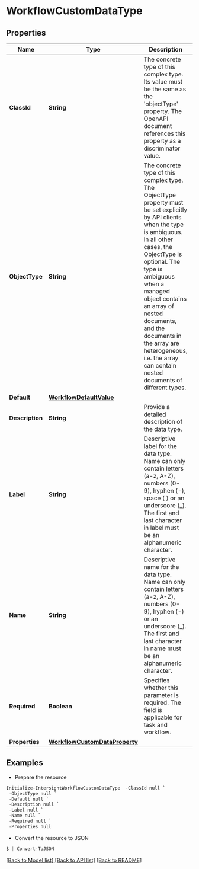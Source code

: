 # WorkflowCustomDataType
## Properties

Name | Type | Description | Notes
------------ | ------------- | ------------- | -------------
**ClassId** | **String** | The concrete type of this complex type. Its value must be the same as the &#39;objectType&#39; property. The OpenAPI document references this property as a discriminator value. | [readonly] 
**ObjectType** | **String** | The concrete type of this complex type. The ObjectType property must be set explicitly by API clients when the type is ambiguous. In all other cases, the  ObjectType is optional.  The type is ambiguous when a managed object contains an array of nested documents, and the documents in the array are heterogeneous, i.e. the array can contain nested documents of different types. | 
**Default** | [**WorkflowDefaultValue**](WorkflowDefaultValue.md) |  | [optional] 
**Description** | **String** | Provide a detailed description of the data type. | [optional] 
**Label** | **String** | Descriptive label for the data type. Name can only contain letters (a-z, A-Z), numbers (0-9), hyphen (-), space ( ) or an underscore (_). The first and last character in label must be an alphanumeric character. | [optional] 
**Name** | **String** | Descriptive name for the data type. Name can only contain letters (a-z, A-Z), numbers (0-9), hyphen (-) or an underscore (_). The first and last character in name must be an alphanumeric character. | [optional] 
**Required** | **Boolean** | Specifies whether this parameter is required. The field is applicable for task and workflow. | [optional] 
**Properties** | [**WorkflowCustomDataProperty**](WorkflowCustomDataProperty.md) |  | [optional] 

## Examples

- Prepare the resource
```powershell
Initialize-IntersightWorkflowCustomDataType  -ClassId null `
 -ObjectType null `
 -Default null `
 -Description null `
 -Label null `
 -Name null `
 -Required null `
 -Properties null
```

- Convert the resource to JSON
```powershell
$ | Convert-ToJSON
```

[[Back to Model list]](../README.md#documentation-for-models) [[Back to API list]](../README.md#documentation-for-api-endpoints) [[Back to README]](../README.md)

